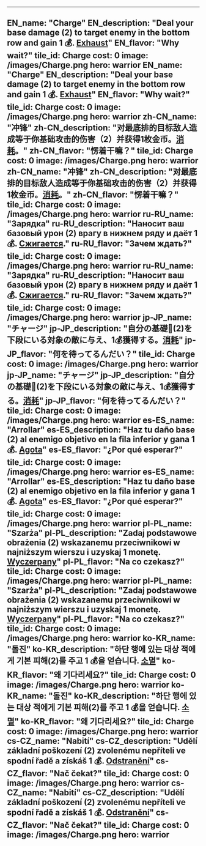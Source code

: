 ---

EN_name: "Charge"
EN_description: "Deal your base damage (2) to target enemy in the bottom row and gain 1 💰. <u>Exhaust</u>"
EN_flavor: "Why wait?"
tile_id: Charge
cost: 0
image: /images/Charge.png
hero: warrior
EN_name: "Charge"
EN_description: "Deal your base damage (2) to target enemy in the bottom row and gain 1 💰. <u>Exhaust</u>"
EN_flavor: "Why wait?"
tile_id: Charge
cost: 0
image: /images/Charge.png
hero: warrior
zh-CN_name: "冲锋"
zh-CN_description: "对最底排的目标敌人造成等于你基础攻击的伤害（2）并获得1枚金币。<u>消耗</u>。"
zh-CN_flavor: "愣着干嘛？"
tile_id: Charge
cost: 0
image: /images/Charge.png
hero: warrior
zh-CN_name: "冲锋"
zh-CN_description: "对最底排的目标敌人造成等于你基础攻击的伤害（2）并获得1枚金币。<u>消耗</u>。"
zh-CN_flavor: "愣着干嘛？"
tile_id: Charge
cost: 0
image: /images/Charge.png
hero: warrior
ru-RU_name: "Зарядка"
ru-RU_description: "Наносит ваш базовый урон (2) врагу в нижнем ряду и даёт 1 💰. <u>Сжигается</u>."
ru-RU_flavor: "Зачем ждать?"
tile_id: Charge
cost: 0
image: /images/Charge.png
hero: warrior
ru-RU_name: "Зарядка"
ru-RU_description: "Наносит ваш базовый урон (2) врагу в нижнем ряду и даёт 1 💰. <u>Сжигается</u>."
ru-RU_flavor: "Зачем ждать?"
tile_id: Charge
cost: 0
image: /images/Charge.png
hero: warrior
jp-JP_name: "チャージ"
jp-JP_description: "自分の基礎🔸(2)を下段にいる対象の敵に与え、1💰獲得する。<u>消耗</u>"
jp-JP_flavor: "何を待ってるんだい？"
tile_id: Charge
cost: 0
image: /images/Charge.png
hero: warrior
jp-JP_name: "チャージ"
jp-JP_description: "自分の基礎🔸(2)を下段にいる対象の敵に与え、1💰獲得する。<u>消耗</u>"
jp-JP_flavor: "何を待ってるんだい？"
tile_id: Charge
cost: 0
image: /images/Charge.png
hero: warrior
es-ES_name: "Arrollar"
es-ES_description: "Haz tu daño base (2) al enemigo objetivo en la fila inferior y gana 1 💰. <u>Agota</u>"
es-ES_flavor: "¿Por qué esperar?"
tile_id: Charge
cost: 0
image: /images/Charge.png
hero: warrior
es-ES_name: "Arrollar"
es-ES_description: "Haz tu daño base (2) al enemigo objetivo en la fila inferior y gana 1 💰. <u>Agota</u>"
es-ES_flavor: "¿Por qué esperar?"
tile_id: Charge
cost: 0
image: /images/Charge.png
hero: warrior
pl-PL_name: "Szarża"
pl-PL_description: "Zadaj podstawowe obrażenia (2) wskazanemu przeciwnikowi w najniższym wierszu i uzyskaj 1 monetę. <u>Wyczerpany</u>"
pl-PL_flavor: "Na co czekasz?"
tile_id: Charge
cost: 0
image: /images/Charge.png
hero: warrior
pl-PL_name: "Szarża"
pl-PL_description: "Zadaj podstawowe obrażenia (2) wskazanemu przeciwnikowi w najniższym wierszu i uzyskaj 1 monetę. <u>Wyczerpany</u>"
pl-PL_flavor: "Na co czekasz?"
tile_id: Charge
cost: 0
image: /images/Charge.png
hero: warrior
ko-KR_name: "돌진"
ko-KR_description: "하단 행에 있는 대상 적에게 기본 피해(2)를 주고 1 💰을 얻습니다. <u>소멸</u>"
ko-KR_flavor: "왜 기다리세요?"
tile_id: Charge
cost: 0
image: /images/Charge.png
hero: warrior
ko-KR_name: "돌진"
ko-KR_description: "하단 행에 있는 대상 적에게 기본 피해(2)를 주고 1 💰을 얻습니다. <u>소멸</u>"
ko-KR_flavor: "왜 기다리세요?"
tile_id: Charge
cost: 0
image: /images/Charge.png
hero: warrior
cs-CZ_name: "Nabití"
cs-CZ_description: "Udělí základní poškození (2) zvolenému nepříteli ve spodní řadě a získáš 1 💰. <u>Odstranění</u>"
cs-CZ_flavor: "Nač čekat?"
tile_id: Charge
cost: 0
image: /images/Charge.png
hero: warrior
cs-CZ_name: "Nabití"
cs-CZ_description: "Udělí základní poškození (2) zvolenému nepříteli ve spodní řadě a získáš 1 💰. <u>Odstranění</u>"
cs-CZ_flavor: "Nač čekat?"
tile_id: Charge
cost: 0
image: /images/Charge.png
hero: warrior
---